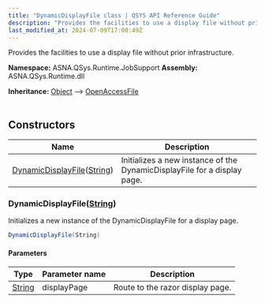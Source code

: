 ```yaml
---
title: "DynamicDisplayFile class | QSYS API Reference Guide"
description: "Provides the facilities to use a display file without prior infrastructure. "
last_modified_at: 2024-07-09T17:00:49Z
---
```


Provides the facilities to use a display file without prior infrastructure.

**Namespace:** ASNA.QSys.Runtime.JobSupport
**Assembly:** ASNA.QSys.Runtime.dll

**Inheritance:** [Object](https://docs.microsoft.com/en-us/dotnet/api/system.object) --> [OpenAccessFile](/reference/runtime/qsys-runtime-job-support/open-access-file.html)
<br>
<br>

## Constructors

| Name | Description |
| --- | --- |
| [DynamicDisplayFile](#dynamicdisplayfilestring)([String](https://docs.microsoft.com/en-us/dotnet/api/system.string)) | Initializes a new instance of the DynamicDisplayFile for a display page.

### DynamicDisplayFile([String](https://docs.microsoft.com/en-us/dotnet/api/system.string))

Initializes a new instance of the DynamicDisplayFile for a display page.

```cs
DynamicDisplayFile(String)
```

#### Parameters

| Type | Parameter name | Description
| --- | --- | ---
| [String](https://docs.microsoft.com/en-us/dotnet/api/system.string) | displayPage | Route to the razor display page.
